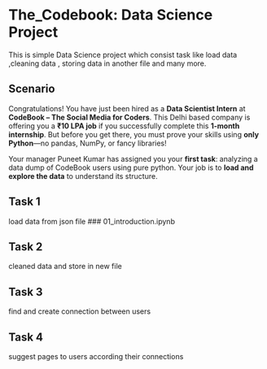 # The_Codebook: Data Science Project #
This is simple Data Science  project  which consist task like load data ,cleaning data , storing data in another file and many more.  

## Scenario ##
Congratulations! You have just been hired as a **Data Scientist Intern** at **CodeBook – The Social Media for Coders**. This Delhi based company is offering you a **₹10 LPA job** if you successfully complete this **1-month internship**. But before you get there, you must prove your skills using **only Python**—no pandas, NumPy, or fancy libraries!

Your manager Puneet Kumar has assigned you your **first task**: analyzing a data dump of CodeBook users using pure python. Your job is to **load and explore the data** to understand its structure.

## Task 1 ##
load data from json file ### 01_introduction.ipynb

## Task 2 ##
cleaned data and store in new file

## Task 3 ##
 find and create connection between users

## Task 4 ##
 suggest pages to users according their connections
